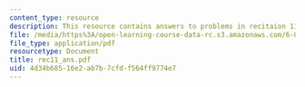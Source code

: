 ```yaml
---
content_type: resource
description: This resource contains answers to problems in recitaion 11.
file: /media/https%3A/open-learning-course-data-rc.s3.amazonaws.com/6-041-probabilistic-systems-analysis-and-applied-probability-spring-2006/4d34b68516e2ab7b7cfdf564ff9774e7_rec11_ans.pdf
file_type: application/pdf
resourcetype: Document
title: rec11_ans.pdf
uid: 4d34b685-16e2-ab7b-7cfd-f564ff9774e7
---
```


